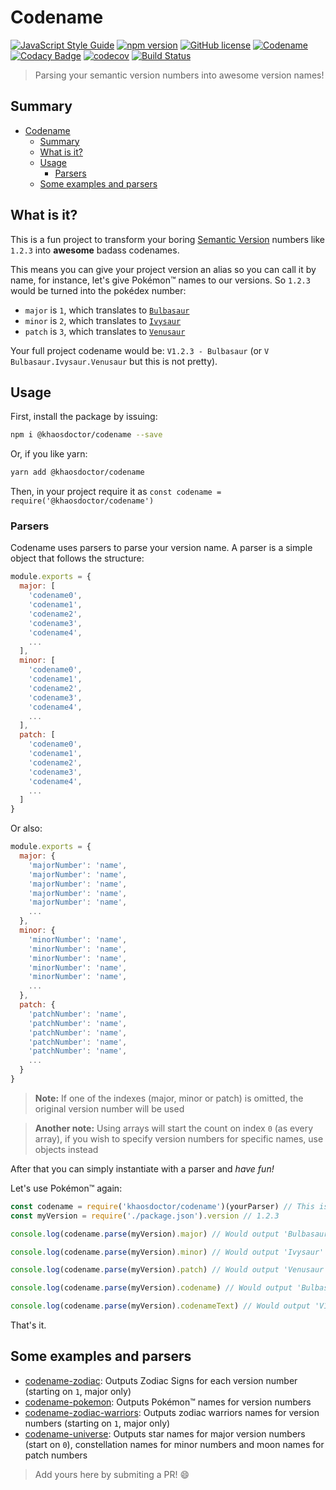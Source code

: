 # Codename

[![JavaScript Style Guide](https://img.shields.io/badge/code_style-standard-brightgreen.svg)](https://standardjs.com) [![npm version](https://badge.fury.io/js/%40khaosdoctor%2Fcodename.svg)](https://badge.fury.io/js/%40khaosdoctor%2Fcodename) [![GitHub license](https://img.shields.io/badge/license-MIT-blue.svg)](https://raw.githubusercontent.com/khaosdoctor/Codename/master/LICENSE) [![Codename](https://img.shields.io/badge/codename-Aries-orange.svg)](https://github.com/khaosdoctor/Codename/) [![Codacy Badge](https://api.codacy.com/project/badge/Grade/91a0f8a91997485c96b2493dce36de01)](https://www.codacy.com?utm_source=github.com&amp;utm_medium=referral&amp;utm_content=khaosdoctor/Codename&amp;utm_campaign=Badge_Grade) [![codecov](https://codecov.io/gh/khaosdoctor/Codename/branch/master/graph/badge.svg)](https://codecov.io/gh/khaosdoctor/Codename) [![Build Status](https://travis-ci.org/khaosdoctor/Codename.svg?branch=master)](https://travis-ci.org/khaosdoctor/Codename)

> Parsing your semantic version numbers into awesome version names!

## Summary

<!-- TOC -->

- [Codename](#codename)
  - [Summary](#summary)
  - [What is it?](#what-is-it)
  - [Usage](#usage)
    - [Parsers](#parsers)
  - [Some examples and parsers](#some-examples-and-parsers)

<!-- /TOC -->

## What is it?

This is a fun project to transform your boring [Semantic Version](http://semver.org) numbers like `1.2.3` into __awesome__ badass codenames.

This means you can give your project version an alias so you can call it by name, for instance, let's give Pokémon™ names to our versions. So `1.2.3` would be turned into the pokédex number:

- `major` is `1`, which translates to [`Bulbasaur`](http://www.pokemon.com/br/pokedex/bulbasaur)
- `minor` is `2`, which translates to [`Ivysaur`](http://www.pokemon.com/br/pokedex/ivysaur)
- `patch` is `3`, which translates to [`Venusaur`](http://www.pokemon.com/br/pokedex/venusaur)

Your full project codename would be: `V1.2.3 - Bulbasaur` (or `V Bulbasaur.Ivysaur.Venusaur` but this is not pretty).

## Usage

First, install the package by issuing:

```sh
npm i @khaosdoctor/codename --save
```

Or, if you like yarn:

```sh
yarn add @khaosdoctor/codename
```

Then, in your project require it as `const codename = require('@khaosdoctor/codename')`

### Parsers

Codename uses parsers to parse your version name. A parser is a simple object that follows the structure:

```js
module.exports = {
  major: [
    'codename0',
    'codename1',
    'codename2',
    'codename3',
    'codename4',
    ...
  ],
  minor: [
    'codename0',
    'codename1',
    'codename2',
    'codename3',
    'codename4',
    ...
  ],
  patch: [
    'codename0',
    'codename1',
    'codename2',
    'codename3',
    'codename4',
    ...
  ]
}
```

Or also:

```js
module.exports = {
  major: {
    'majorNumber': 'name',
    'majorNumber': 'name',
    'majorNumber': 'name',
    'majorNumber': 'name',
    'majorNumber': 'name',
    ...
  },
  minor: {
    'minorNumber': 'name',
    'minorNumber': 'name',
    'minorNumber': 'name',
    'minorNumber': 'name',
    'minorNumber': 'name',
    ...
  },
  patch: {
    'patchNumber': 'name',
    'patchNumber': 'name',
    'patchNumber': 'name',
    'patchNumber': 'name',
    'patchNumber': 'name',
    ...
  }
}
```

> __Note:__ If one of the indexes (major, minor or patch) is omitted, the original version number will be used

> __Another note:__ Using arrays will start the count on index `0` (as every array), if you wish to specify version numbers for specific names, use objects instead

After that you can simply instantiate with a parser and _have fun!_

Let's use Pokémon™ again:

```js
const codename = require('khaosdoctor/codename')(yourParser) // This is a Pokémon™ parser
const myVersion = require('./package.json').version // 1.2.3

console.log(codename.parse(myVersion).major) // Would output 'Bulbasaur'

console.log(codename.parse(myVersion).minor) // Would output 'Ivysaur'

console.log(codename.parse(myVersion).patch) // Would output 'Venusaur'

console.log(codename.parse(myVersion).codename) // Would output 'Bulbasaur.Ivysaur.Venusaur'

console.log(codename.parse(myVersion).codenameText) // Would output 'V1.2.3 - Bulbasaur'
```

That's it.

## Some examples and parsers

- [codename-zodiac](https://github.com/khaosdoctor/codename-zodiac): Outputs Zodiac Signs for each version number (starting on `1`, major only)
- [codename-pokemon](https://github.com/khaosdoctor/codename-pokemon): Outputs Pokémon™ names for version numbers
- [codename-zodiac-warriors](https://github.com/khaosdoctor/codename-zodiac-warriors): Outputs zodiac warriors names for version numbers (starting on `1`, major only)
- [codename-universe](https://github.com/khaosdoctor/codename-universe): Outputs star names for major version numbers (start on `0`), constellation names for minor numbers and moon names for patch numbers

> Add yours here by submiting a PR! :smile: